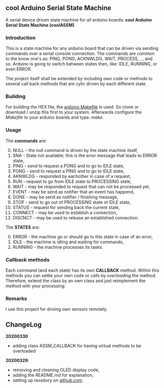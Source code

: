 ## cool Arduino Serial State Machine

A serial device driven state machine for _all_ arduino boards: **cool Arduino Serial State Machine (coolASSM)**.

### Introduction
This is a state machine for any arduino board that can be driven via sending commands over a serial console connection. The commands are common to the know one's as: PING, PONG, ACKNWLDG, WAIT, PROCESS, .., and so. Arduino is going to switch between states then, like: IDLE, RUNNING, or even ERROR.

The project itself shall be extended by including own code or methods to several call back methods that are cylic driven by each different state.

### Building
For building the HEX file, the [arduino Makefile](https://github.com/sudar/Arduino-Makefile) is used. So clone or download / unzip this first to your system. Afterwards configure the _Makefile_ to your arduino boards and type: _make_.

### Usage
The **commands** are:

  0. NULL - the null command is driven by the state machine itself,
  1. SNA - State not available; this is the error message that leads to ERROR state,
  2. PING - send to request a PONG and to go to IDLE state,
  3. PONG - send to request a PING and to go to IDLE state,
  4. AKNWLDG - responded by eachother in case of a request,
  5. RUN - request to go from IDLE state to PROCESSING state,
  6. WAIT - may be responded to request that can not be processed yet,
  7. EVENT - may be send as notifier that an event has happend,
  8. DONE - may be send as notifier / finishing message,
  9. STOP - send to go out of PROCESSING state ot IDLE state,
  10. STATUS - request for sending back the current state,
  21. CONNECT - may be used to establish a connection,
  22. DISCNCT - may be used to release an established connection.

The **STATES** are:

  0. ERROR - the machine go or should go to this state in case of an error,
  1. IDLE - the machine is idling and waiting for commands,
  2. RUNNING - the machine processes its tasks.

### Callback methods
Each command (and each state) has its own **CALLBACK** method. Within this methods you can settle your own code or calls by _overloading_ the method. Therefore, extend the class by an own class and just reimplement the method with your processing.

### Remarks
I use this project for driving own sensors remotely.

## ChangeLog

**20200330**
  - adding class ASSM_CALLBACK for having virtual methods to be overloaded

**20200329**:
  - removing and cleaning OLED display code,
  - adding the README.md for explanation,
  - setting up reository on [github.com](https://github.com/graetz23/coolArduinoSerialStateMachine).
